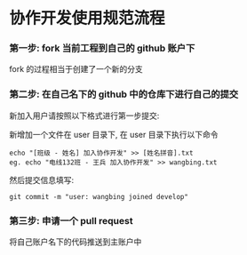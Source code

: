 # 协作开发使用规范流程

### 第一步: fork 当前工程到自己的 github 账户下

fork 的过程相当于创建了一个新的分支

### 第二步: 在自己名下的 github 中的仓库下进行自己的提交

新加入用户请按照以下格式进行第一步提交:

新增加一个文件在 user 目录下, 在 user 目录下执行以下命令

	echo "[班级 - 姓名] 加入协作开发" >> [姓名拼音].txt
	eg. echo "电线132班 - 王兵 加入协作开发" >> wangbing.txt

然后提交信息填写:

	git commit -m "user: wangbing joined develop"

### 第三步: 申请一个 pull request

将自己账户名下的代码推送到主账户中

